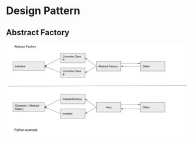 Design Pattern
=================

Abstract Factory
----------------
![Abstract factory example ](https://github.com/kannandreams/awesome-python-advance-concepts/blob/main/design_pattern/abstract_factory.png)
